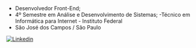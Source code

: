 ##
- Desenvolvedor Front-End;
- 4º Semestre em Análise e Desenvolvimento de Sistemas;
-Técnico em Informática para Internet - Instituto Federal
- São José dos Campos / São Paulo                   


 


[![Linkedin](https://img.shields.io/badge/LinkedIn-0077B5?style=for-the-badge&logo=linkedin&logoColor=white)](https://www.linkedin.com/in/jeffersoncabralsilva/)



                                   
